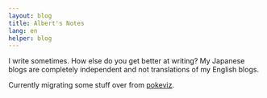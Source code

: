 ```yaml
---
layout: blog
title: Albert's Notes
lang: en
helper: blog
---
```

<p>I write sometimes. How else do you get better at writing? My Japanese blogs are completely independent and not translations of my English blogs.</p>

<p>Currently migrating some stuff over from <a href="http://pokeviz.github.io">pokeviz</a>.</p>